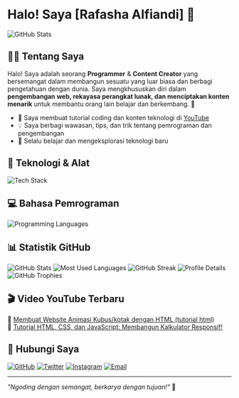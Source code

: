 # Halo! Saya [Rafasha Alfiandi] 🚀

<img src="https://github-readme-stats.vercel.app/api?username=Rfshacodeid&show_icons=true&theme=tokyonight" alt="GitHub Stats"/>

## 👨‍💻 Tentang Saya

Halo! Saya adalah seorang **Programmer** & **Content Creator** yang bersemangat dalam membangun sesuatu yang luar biasa dan berbagi pengetahuan dengan dunia. Saya mengkhususkan diri dalam **pengembangan web, rekayasa perangkat lunak, dan menciptakan konten menarik** untuk membantu orang lain belajar dan berkembang. 🌟

- 🎥 Saya membuat tutorial coding dan konten teknologi di [YouTube](https://youtube.com/Rafashaalfiandi)
- 💡 Saya berbagi wawasan, tips, dan trik tentang pemrograman dan pengembangan
- 🚀 Selalu belajar dan mengeksplorasi teknologi baru

## 🔧 Teknologi & Alat

<img src="https://skillicons.dev/icons?i=linux,windows,git,github,gitlab,aws,gcp,vercel,docker,vscode,jetbrains,jira,trello,notion" alt="Tech Stack"/>

## 💻 Bahasa Pemrograman

<img src="https://skillicons.dev/icons?i=python,html,css,js,bash,vbs,java,c,cpp,php,ruby,go" alt="Programming Languages"/>

## 📊 Statistik GitHub

<img src="https://github-readme-stats.vercel.app/api?username=Rfshacodeid&show_icons=true&theme=tokyonight" alt="GitHub Stats"/>
<img src="https://github-readme-stats.vercel.app/api/top-langs/?username=Rfshacodeid&layout=compact&theme=tokyonight" alt="Most Used Languages"/>
<img src="https://github-readme-streak-stats.herokuapp.com/?user=Rfshacodeid&theme=tokyonight" alt="GitHub Streak"/>
<img src="https://github-profile-summary-cards.vercel.app/api/cards/profile-details?username=Rfshacodeid&theme=tokyonight" alt="Profile Details"/>
<img src="https://github-profile-trophy.vercel.app/?username=Rfshacodeid&theme=tokyonight&margin-w=10" alt="GitHub Trophies"/>

## 🎬 Video YouTube Terbaru

🔹 [Membuat Website Animasi Kubus/kotak dengan HTML (tutorial html)](https://youtu.be/NJMbFQfho8o?si=O9A4hdjwdKsUrKjC)<br>
🔹 [Tutorial HTML, CSS, dan JavaScript: Membangun Kalkulator Responsif!](https://youtu.be/NJMbFQfho8o?si=pZMHyWt-hOYidQo0)

## 📣 Hubungi Saya

[![GitHub](https://img.shields.io/badge/GitHub-000?style=for-the-badge&logo=github)](https://github.com/Rfshacodeid)
[![Twitter](https://img.shields.io/badge/Twitter-1DA1F2?style=for-the-badge&logo=twitter&logoColor=white)](https://twitter.com/gadogado_inc)
[![Instagram](https://img.shields.io/badge/Instagram-E4405F?style=for-the-badge&logo=instagram&logoColor=white)](https://instagram.com/rfashacode.id)
[![Email](https://img.shields.io/badge/Email-D14836?style=for-the-badge&logo=gmail&logoColor=white)](mailto:rfshacoderid@gmail.com)

---

*"Ngoding dengan semangat, berkarya dengan tujuan!"* 🚀

